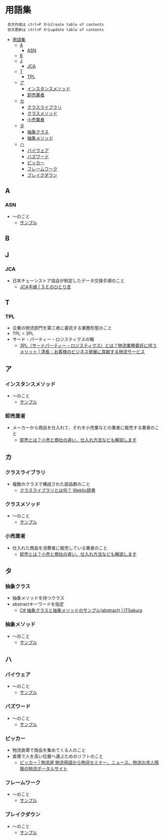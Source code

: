 # 用語集
```
 目次作成は ctrl+P からCreate table of contents
 目次更新は ctrl+P からupdate table of contents
```

- [用語集](#用語集)
  - [A](#a)
    - [ASN](#asn)
  - [B](#b)
  - [J](#j)
    - [JCA](#jca)
  - [T](#t)
    - [TPL](#tpl)
  - [ア](#ア)
    - [インスタンスメソッド](#インスタンスメソッド)
    - [卸売業者](#卸売業者)
  - [カ](#カ)
    - [クラスライブラリ](#クラスライブラリ)
    - [クラスメソッド](#クラスメソッド)
    - [小売業者](#小売業者)
  - [タ](#タ)
    - [抽象クラス](#抽象クラス)
    - [抽象メソッド](#抽象メソッド)
  - [ハ](#ハ)
    - [バイウェア](#バイウェア)
    - [バズワード](#バズワード)
    - [ピッカー](#ピッカー)
    - [フレームワーク](#フレームワーク)
    - [ブレイクダウン](#ブレイクダウン)

## A

### ASN

- ～のこと
  - [サンプル](https://google.co.jp)

## B

## J

### JCA

- 日本チェーンストア協会が制定したデータ交換手順のこと
  - [JCA手順 \| ＳＥのひとり言](https://icn-s.info/blogindex/jca-protocol)

## T

### TPL

- 企業の物流部門を第三者に委託する業務形態のこと 
- TPL = 3PL
- サード・パーティー・ロジスティクスの略
  - [3PL（サードパーティー・ロジスティクス）とは？物流業務委託に伴うメリット \| 清長｜お客様のビジネス発展に貢献する物流サービス](https://www.seicho-inc.jp/logistock/post-336)

## ア

### インスタンスメソッド

- ～のこと
  - [サンプル](https://google.co.jp)

### 卸売業者

- メーカーから商品を仕入れて、それを小売業などの業者に販売する業者のこと
  - [卸売とは？小売と商社の違い、仕入れ方法なども解説します](https://aqcg.jp/orosi/)

## カ

### クラスライブラリ

- 複数のクラスで構成された部品群のこと
  - [クラスライブラリとは何？ Weblio辞書](https://www.weblio.jp/content/%E3%82%AF%E3%83%A9%E3%82%B9%E3%83%A9%E3%82%A4%E3%83%96%E3%83%A9%E3%83%AA)

### クラスメソッド

- ～のこと
  - [サンプル](https://google.co.jp)

### 小売業者

- 仕入れた商品を消費者に販売している業者のこと
  - [卸売とは？小売と商社の違い、仕入れ方法なども解説します](https://aqcg.jp/orosi/)

## タ

### 抽象クラス

- 抽象メソッドを持つクラス
- abstractキーワードを指定
  - [C\# 抽象クラスと抽象メソッドのサンプル\(abstract\) \| ITSakura](https://itsakura.com/csharp-abstract)

### 抽象メソッド

- ～のこと
  - [サンプル](https://google.co.jp)

## ハ

### バイウェア

- ～のこと
  - [サンプル](https://google.co.jp)

### バズワード

- ～のこと
  - [サンプル](https://google.co.jp)

### ピッカー

- 物流倉庫で商品を集めてくる人のこと
- 倉庫で人を高い位置へ運ぶためのリフトのこと
  - [ピッカー \| 物流道 物流用語から物流セミナー、ニュース、物流の求人情報の物流ポータルサイト](https://www.buturyu.net/blog/2020/03/20/picker/#:~:text=%E7%89%A9%E6%B5%81%E5%80%89%E5%BA%AB%E3%81%A7%E3%80%81%E5%95%86%E5%93%81%E3%82%92%E9%9B%86%E3%82%81%E3%81%A6%E3%81%8F%E3%82%8B%E4%BA%BA%E3%81%AE%E3%81%93%E3%81%A8%E3%80%82&text=%E3%83%94%E3%83%83%E3%82%AD%E3%83%B3%E3%82%B0%E3%81%9F%E3%82%81%E3%81%AB%E5%80%89%E5%BA%AB%E3%81%AE,%E3%81%99%E3%82%8B%E3%81%93%E3%81%A8%E3%81%8C%E3%81%A7%E3%81%8D%E3%81%BE%E3%81%99%E3%80%82)

### フレームワーク

- ～のこと
  - [サンプル](https://google.co.jp)

### ブレイクダウン

- ～のこと
  - [サンプル](https://google.co.jp)
